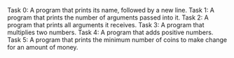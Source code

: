 Task 0: A program that prints its name, followed by a new line.
Task 1: A program that prints the number of arguments passed into it.
Task 2: A program that prints all arguments it receives.
Task 3: A program that multiplies two numbers.
Task 4: A program that adds positive numbers.
Task 5: A program that prints the minimum number of coins to make change for an amount of money.
